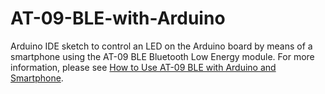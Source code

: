 # AT-09-BLE-with-Arduino
Arduino IDE sketch to control an LED on the Arduino board by means of a smartphone using the AT-09 BLE Bluetooth Low Energy module.
For more information, please see [How to Use AT-09 BLE with Arduino and Smartphone](https://cyberblogspot.com/how-to-use-at-09-ble-with-arduino-and-smartphone/).
